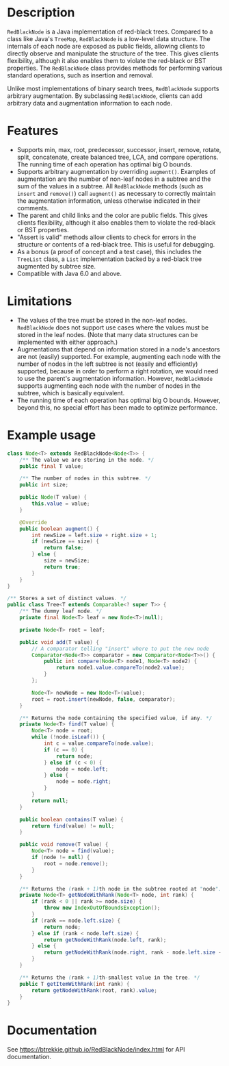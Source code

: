 # Description
`RedBlackNode` is a Java implementation of red-black trees. Compared to a class
like Java's `TreeMap`, `RedBlackNode` is a low-level data structure. The
internals of each node are exposed as public fields, allowing clients to
directly observe and manipulate the structure of the tree. This gives clients
flexibility, although it also enables them to violate the red-black or BST
properties. The `RedBlackNode` class provides methods for performing various
standard operations, such as insertion and removal.

Unlike most implementations of binary search trees, `RedBlackNode` supports
arbitrary augmentation. By subclassing `RedBlackNode`, clients can add arbitrary
data and augmentation information to each node.

# Features
* Supports min, max, root, predecessor, successor, insert, remove, rotate,
  split, concatenate, create balanced tree, LCA, and compare operations. The
  running time of each operation has optimal big O bounds.
* Supports arbitrary augmentation by overriding `augment()`. Examples of
  augmentation are the number of non-leaf nodes in a subtree and the sum of the
  values in a subtree. All `RedBlackNode` methods (such as `insert` and
  `remove()`) call `augment()` as necessary to correctly maintain the
  augmentation information, unless otherwise indicated in their comments.
* The parent and child links and the color are public fields. This gives clients
  flexibility, although it also enables them to violate the red-black or BST
  properties.
* "Assert is valid" methods allow clients to check for errors in the structure
  or contents of a red-black tree. This is useful for debugging.
* As a bonus (a proof of concept and a test case), this includes the `TreeList`
  class, a `List` implementation backed by a red-black tree augmented by subtree
  size.
* Compatible with Java 6.0 and above.

# Limitations
* The values of the tree must be stored in the non-leaf nodes. `RedBlackNode`
  does not support use cases where the values must be stored in the leaf nodes.
  (Note that many data structures can be implemented with either approach.)
* Augmentations that depend on information stored in a node's ancestors are not
  (easily) supported. For example, augmenting each node with the number of nodes
  in the left subtree is not (easily and efficiently) supported, because in
  order to perform a right rotation, we would need to use the parent's
  augmentation information. However, `RedBlackNode` supports augmenting each
  node with the number of nodes in the subtree, which is basically equivalent.
* The running time of each operation has optimal big O bounds. However, beyond
  this, no special effort has been made to optimize performance.

# Example usage
```java
class Node<T> extends RedBlackNode<Node<T>> {
    /** The value we are storing in the node. */
    public final T value;

    /** The number of nodes in this subtree. */
    public int size;

    public Node(T value) {
        this.value = value;
    }

    @Override
    public boolean augment() {
        int newSize = left.size + right.size + 1;
        if (newSize == size) {
            return false;
        } else {
            size = newSize;
            return true;
        }
    }
}
```

```java
/** Stores a set of distinct values. */
public class Tree<T extends Comparable<? super T>> {
    /** The dummy leaf node. */
    private final Node<T> leaf = new Node<T>(null);

    private Node<T> root = leaf;

    public void add(T value) {
        // A comparator telling "insert" where to put the new node
        Comparator<Node<T>> comparator = new Comparator<Node<T>>() {
            public int compare(Node<T> node1, Node<T> node2) {
                return node1.value.compareTo(node2.value);
            }
        };

        Node<T> newNode = new Node<T>(value);
        root = root.insert(newNode, false, comparator);
    }

    /** Returns the node containing the specified value, if any. */
    private Node<T> find(T value) {
        Node<T> node = root;
        while (!node.isLeaf()) {
            int c = value.compareTo(node.value);
            if (c == 0) {
                return node;
            } else if (c < 0) {
                node = node.left;
            } else {
                node = node.right;
            }
        }
        return null;
    }

    public boolean contains(T value) {
        return find(value) != null;
    }

    public void remove(T value) {
        Node<T> node = find(value);
        if (node != null) {
            root = node.remove();
        }
    }

    /** Returns the (rank + 1)th node in the subtree rooted at "node". */
    private Node<T> getNodeWithRank(Node<T> node, int rank) {
        if (rank < 0 || rank >= node.size) {
            throw new IndexOutOfBoundsException();
        }
        if (rank == node.left.size) {
            return node;
        } else if (rank < node.left.size) {
            return getNodeWithRank(node.left, rank);
        } else {
            return getNodeWithRank(node.right, rank - node.left.size - 1);
        }
    }

    /** Returns the (rank + 1)th-smallest value in the tree. */
    public T getItemWithRank(int rank) {
        return getNodeWithRank(root, rank).value;
    }
}
```

# Documentation
See <https://btrekkie.github.io/RedBlackNode/index.html> for API documentation.
